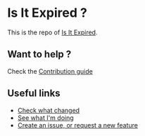 # Is It Expired ?

This is the repo of [Is It Expired](https://play.google.com/store/apps/details?id=apps.amine.bou.isitexpired&hl=en).


## Want to help ?

Check the [Contribution guide](https://github.com/aminecmi/isitexpired/blob/master/.github/CONTRIBUTING.md)

## Useful links

- [Check what changed](https://github.com/aminecmi/isitexpired/blob/master/CHANGELOG.md)
- [See what I'm doing](https://github.com/aminecmi/isitexpired/projects/1)
- [Create an issue, or request a new feature](https://github.com/aminecmi/isitexpired/issues)